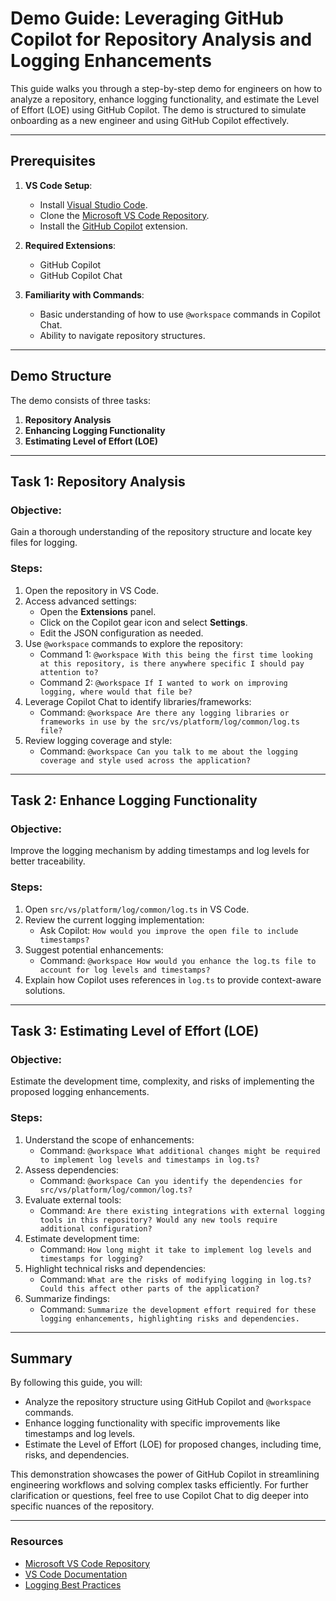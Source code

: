 # Demo Guide: Leveraging GitHub Copilot for Repository Analysis and Logging Enhancements

This guide walks you through a step-by-step demo for engineers on how to analyze a repository, enhance logging functionality, and estimate the Level of Effort (LOE) using GitHub Copilot. The demo is structured to simulate onboarding as a new engineer and using GitHub Copilot effectively.

---

## Prerequisites
1. **VS Code Setup**:
   - Install [Visual Studio Code](https://code.visualstudio.com/).
   - Clone the [Microsoft VS Code Repository](https://github.com/microsoft/vscode).
   - Install the [GitHub Copilot](https://github.com/features/copilot) extension.

2. **Required Extensions**:
   - GitHub Copilot
   - GitHub Copilot Chat

3. **Familiarity with Commands**:
   - Basic understanding of how to use `@workspace` commands in Copilot Chat.
   - Ability to navigate repository structures.

---

## Demo Structure
The demo consists of three tasks:

1. **Repository Analysis**
2. **Enhancing Logging Functionality**
3. **Estimating Level of Effort (LOE)**

---

## Task 1: Repository Analysis
### Objective:
Gain a thorough understanding of the repository structure and locate key files for logging.

### Steps:
1. Open the repository in VS Code.
2. Access advanced settings:
   - Open the **Extensions** panel.
   - Click on the Copilot gear icon and select **Settings**.
   - Edit the JSON configuration as needed.
3. Use `@workspace` commands to explore the repository:
   - Command 1: `@workspace With this being the first time looking at this repository, is there anywhere specific I should pay attention to?`
   - Command 2: `@workspace If I wanted to work on improving logging, where would that file be?`
4. Leverage Copilot Chat to identify libraries/frameworks:
   - Command: `@workspace Are there any logging libraries or frameworks in use by the src/vs/platform/log/common/log.ts file?`
5. Review logging coverage and style:
   - Command: `@workspace Can you talk to me about the logging coverage and style used across the application?`

---

## Task 2: Enhance Logging Functionality
### Objective:
Improve the logging mechanism by adding timestamps and log levels for better traceability.

### Steps:
1. Open `src/vs/platform/log/common/log.ts` in VS Code.
2. Review the current logging implementation:
   - Ask Copilot: `How would you improve the open file to include timestamps?`
3. Suggest potential enhancements:
   - Command: `@workspace How would you enhance the log.ts file to account for log levels and timestamps?`
4. Explain how Copilot uses references in `log.ts` to provide context-aware solutions.

---

## Task 3: Estimating Level of Effort (LOE)
### Objective:
Estimate the development time, complexity, and risks of implementing the proposed logging enhancements.

### Steps:
1. Understand the scope of enhancements:
   - Command: `@workspace What additional changes might be required to implement log levels and timestamps in log.ts?`
2. Assess dependencies:
   - Command: `@workspace Can you identify the dependencies for src/vs/platform/log/common/log.ts?`
3. Evaluate external tools:
   - Command: `Are there existing integrations with external logging tools in this repository? Would any new tools require additional configuration?`
4. Estimate development time:
   - Command: `How long might it take to implement log levels and timestamps for logging?`
5. Highlight technical risks and dependencies:
   - Command: `What are the risks of modifying logging in log.ts? Could this affect other parts of the application?`
6. Summarize findings:
   - Command: `Summarize the development effort required for these logging enhancements, highlighting risks and dependencies.`

---

## Summary
By following this guide, you will:
- Analyze the repository structure using GitHub Copilot and `@workspace` commands.
- Enhance logging functionality with specific improvements like timestamps and log levels.
- Estimate the Level of Effort (LOE) for proposed changes, including time, risks, and dependencies.

This demonstration showcases the power of GitHub Copilot in streamlining engineering workflows and solving complex tasks efficiently. For further clarification or questions, feel free to use Copilot Chat to dig deeper into specific nuances of the repository.

---

### Resources
- [Microsoft VS Code Repository](https://github.com/microsoft/vscode)
- [VS Code Documentation](https://code.visualstudio.com/docs)
- [Logging Best Practices](https://www.loggly.com/ultimate-guide/node-logging-basics/)

